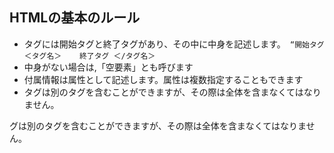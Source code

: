 ## HTMLの基本のルール
- タグには開始タグと終了タグがあり、その中に中身を記述します。` “開始タグ　　＜タグ名＞    終了タグ ＜/タグ名＞`
- 中身がない場合は,「空要素」とも呼びます
- 付属情報は属性として記述します。属性は複数指定することもできます
- タグは別のタグを含むことができますが、その際は全体を含まなくてはなりません。

グは別のタグを含むことができますが、その際は全体を含まなくてはなりません。


 

